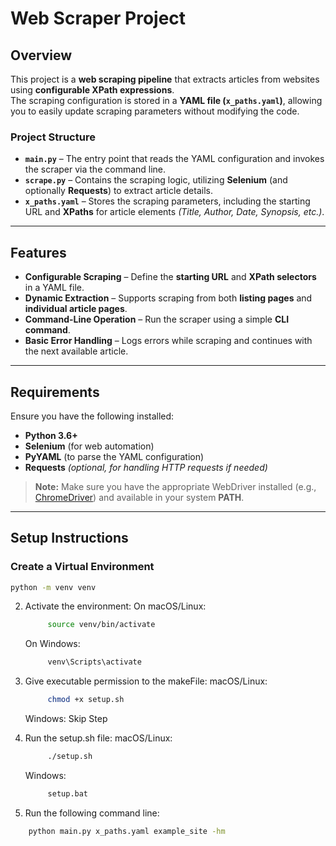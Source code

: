 
# Web Scraper Project

## Overview

This project is a **web scraping pipeline** that extracts articles from websites using **configurable XPath expressions**.  
The scraping configuration is stored in a **YAML file (`x_paths.yaml`)**, allowing you to easily update scraping parameters without modifying the code.

### Project Structure
- **`main.py`** – The entry point that reads the YAML configuration and invokes the scraper via the command line.
- **`scrape.py`** – Contains the scraping logic, utilizing **Selenium** (and optionally **Requests**) to extract article details.
- **`x_paths.yaml`** – Stores the scraping parameters, including the starting URL and **XPaths** for article elements *(Title, Author, Date, Synopsis, etc.)*.

---

## Features

- **Configurable Scraping** – Define the **starting URL** and **XPath selectors** in a YAML file.  
- **Dynamic Extraction** – Supports scraping from both **listing pages** and **individual article pages**.  
- **Command-Line Operation** – Run the scraper using a simple **CLI command**.  
- **Basic Error Handling** – Logs errors while scraping and continues with the next available article.  

---

## Requirements

Ensure you have the following installed:  
- **Python 3.6+**  
- **Selenium** (for web automation)  
- **PyYAML** (to parse the YAML configuration)  
- **Requests** *(optional, for handling HTTP requests if needed)*  

> **Note:** Make sure you have the appropriate WebDriver installed (e.g., [ChromeDriver](https://chromedriver.chromium.org/downloads)) and available in your system **PATH**.

---

## Setup Instructions

### Create a Virtual Environment
```sh
python -m venv venv
```

2. Activate the environment:
    On macOS/Linux:
   ```sh
        source venv/bin/activate
   ```
    On Windows:
   ```sh
        venv\Scripts\activate
   ```

2. Give executable permission to the makeFile:
    macOS/Linux:
   ```sh
        chmod +x setup.sh
   ```
    Windows:
        Skip Step

4. Run the setup.sh file:
    macOS/Linux:
   ```sh
        ./setup.sh
   ```
    Windows:
   ```sh
        setup.bat
   ```

6. Run the following command line:
```sh
    python main.py x_paths.yaml example_site -hm
```
